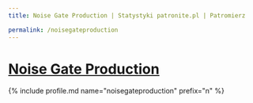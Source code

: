 ```yaml
---
title: Noise Gate Production | Statystyki patronite.pl | Patromierz

permalink: /noisegateproduction
---
```


# [Noise Gate Production](https://patronite.pl/noisegateproduction)

{% include profile.md name="noisegateproduction" prefix="n" %}

